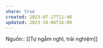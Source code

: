 ```yaml
---
share: true
created: 2023-07-17T11:40
updated: 2023-10-06T16:09
---
```

Nguồn:: [[Tự ngẫm nghĩ, trải nghiệm]]
